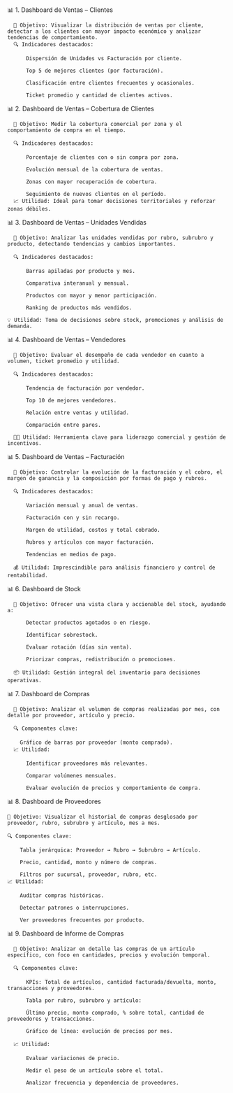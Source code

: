 📊 1. Dashboard de Ventas – Clientes

      📌 Objetivo: Visualizar la distribución de ventas por cliente, detectar a los clientes con mayor impacto económico y analizar tendencias de comportamiento.
      🔍 Indicadores destacados:
      
          Dispersión de Unidades vs Facturación por cliente.
          
          Top 5 de mejores clientes (por facturación).
          
          Clasificación entre clientes frecuentes y ocasionales.
          
          Ticket promedio y cantidad de clientes activos.
 
📊 2. Dashboard de Ventas – Cobertura de Clientes

      📌 Objetivo: Medir la cobertura comercial por zona y el comportamiento de compra en el tiempo.
      
      🔍 Indicadores destacados:
          
          Porcentaje de clientes con o sin compra por zona.
          
          Evolución mensual de la cobertura de ventas.
          
          Zonas con mayor recuperación de cobertura.
          
          Seguimiento de nuevos clientes en el período.
      📈 Utilidad: Ideal para tomar decisiones territoriales y reforzar zonas débiles.

📊 3. Dashboard de Ventas – Unidades Vendidas

      📌 Objetivo: Analizar las unidades vendidas por rubro, subrubro y producto, detectando tendencias y cambios importantes.
      
      🔍 Indicadores destacados:
      
          Barras apiladas por producto y mes.
          
          Comparativa interanual y mensual.
          
          Productos con mayor y menor participación.
          
          Ranking de productos más vendidos.
          
    💡 Utilidad: Toma de decisiones sobre stock, promociones y análisis de demanda.

📊 4. Dashboard de Ventas – Vendedores

      📌 Objetivo: Evaluar el desempeño de cada vendedor en cuanto a volumen, ticket promedio y utilidad.
     
      🔍 Indicadores destacados:
          
          Tendencia de facturación por vendedor.
          
          Top 10 de mejores vendedores.
          
          Relación entre ventas y utilidad.
          
          Comparación entre pares.
      
      🧑‍💼 Utilidad: Herramienta clave para liderazgo comercial y gestión de incentivos.

📊 5. Dashboard de Ventas – Facturación
    
      📌 Objetivo: Controlar la evolución de la facturación y el cobro, el margen de ganancia y la composición por formas de pago y rubros.
      
      🔍 Indicadores destacados:
          
          Variación mensual y anual de ventas.
          
          Facturación con y sin recargo.
          
          Margen de utilidad, costos y total cobrado.
          
          Rubros y artículos con mayor facturación.
          
          Tendencias en medios de pago.
          
      💰 Utilidad: Imprescindible para análisis financiero y control de rentabilidad.

📊 6. Dashboard de Stock
   
      📌 Objetivo: Ofrecer una vista clara y accionable del stock, ayudando a:
      
          Detectar productos agotados o en riesgo.
          
          Identificar sobrestock.
          
          Evaluar rotación (días sin venta).
          
          Priorizar compras, redistribución o promociones.
      
      📦 Utilidad: Gestión integral del inventario para decisiones operativas.

📊 7. Dashboard de Compras
      
      📌 Objetivo: Analizar el volumen de compras realizadas por mes, con detalle por proveedor, artículo y precio.
      
      🔍 Componentes clave:
      
        Gráfico de barras por proveedor (monto comprado).
      📈 Utilidad:
      
          Identificar proveedores más relevantes.
          
          Comparar volúmenes mensuales.
          
          Evaluar evolución de precios y comportamiento de compra.

📊 8. Dashboard de Proveedores
    
    📌 Objetivo: Visualizar el historial de compras desglosado por proveedor, rubro, subrubro y artículo, mes a mes.
    
    🔍 Componentes clave:
    
        Tabla jerárquica: Proveedor → Rubro → Subrubro → Artículo.
        
        Precio, cantidad, monto y número de compras.
        
        Filtros por sucursal, proveedor, rubro, etc.
    📈 Utilidad:
    
        Auditar compras históricas.
       
        Detectar patrones o interrupciones.
       
        Ver proveedores frecuentes por producto.

📊 9. Dashboard de Informe de Compras
      
      📌 Objetivo: Analizar en detalle las compras de un artículo específico, con foco en cantidades, precios y evolución temporal.
      
      🔍 Componentes clave:
      
          KPIs: Total de artículos, cantidad facturada/devuelta, monto, transacciones y proveedores.
          
          Tabla por rubro, subrubro y artículo:
          
          Último precio, monto comprado, % sobre total, cantidad de proveedores y transacciones.
          
          Gráfico de línea: evolución de precios por mes.
      
      📈 Utilidad:
      
          Evaluar variaciones de precio.
          
          Medir el peso de un artículo sobre el total.
          
          Analizar frecuencia y dependencia de proveedores.

